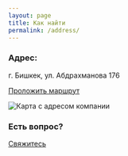```yaml
---
layout: page
title: Как найти
permalink: /address/
---
```


### Адрес:

г. Бишкек, ул. Абдрахманова 176

[Проложить маршрут](https://www.google.com/maps/dir//%2742.873729,74.610831%27?_ga=2.217144022.1955399278.1515005349-1894730690.1515005349)

![Карта с адресом компании](https://raw.githubusercontent.com/tonometer/tonometer.github.io/master/images/staticmap.jpeg
 "Адрес")

### Есть вопрос?

[Свяжитесь](https://tonometer.github.io/contacts/)
